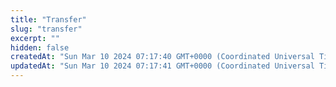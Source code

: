 ```yaml
---
title: "Transfer"
slug: "transfer"
excerpt: ""
hidden: false
createdAt: "Sun Mar 10 2024 07:17:40 GMT+0000 (Coordinated Universal Time)"
updatedAt: "Sun Mar 10 2024 07:17:41 GMT+0000 (Coordinated Universal Time)"
---
```


